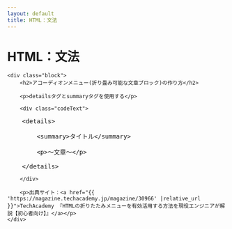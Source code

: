 ```yaml
---
layout: default
title: HTML：文法
---
```

<body>
    <div class="block">
        <h1>HTML：文法</h1>
    </div>

    <div class="block">
        <h2>アコーディオンメニュー(折り畳み可能な文章ブロック)の作り方</h2>

        <p>detailsタグとsummaryタグを使用する</p>

        <div class="codeText">
<pre>
    &lt;details&gt;

        &lt;summary&gt;タイトル&lt;/summary&gt;

        &lt;p&gt;～文章～&lt;/p&gt;

    &lt;/details&gt;
</pre>
        </div>

        <p>出典サイト：<a href="{{ 'https://magazine.techacademy.jp/magazine/30966' |relative_url }}">TechAcademy 『HTMLの折りたたみメニューを有効活用する方法を現役エンジニアが解説【初心者向け】』</a></p>
    </div>
</body>